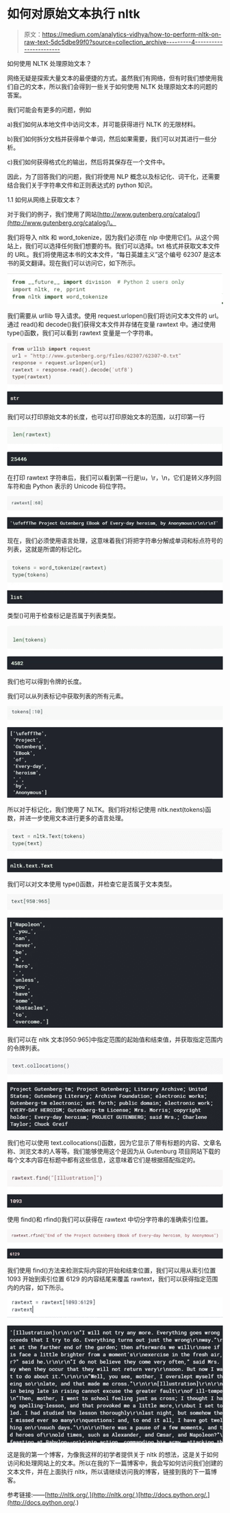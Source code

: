 # 如何对原始文本执行 nltk

> 原文：<https://medium.com/analytics-vidhya/how-to-perform-nltk-on-raw-text-5dc5dbe99f0?source=collection_archive---------4----------------------->

如何使用 NLTK 处理原始文本？

网络无疑是探索大量文本的最便捷的方式。虽然我们有网络，但有时我们想使用我们自己的文本，所以我们会得到一些关于如何使用 NLTK 处理原始文本的问题的答案。

我们可能会有更多的问题，例如

a)我们如何从本地文件中访问文本，并可能获得进行 NLTK 的无限材料。

b)我们如何拆分文档并获得单个单词，然后如果需要，我们可以对其进行一些分析。

c)我们如何获得格式化的输出，然后将其保存在一个文件中。

因此，为了回答我们的问题，我们将使用 NLP 概念以及标记化、词干化，还需要结合我们关于字符串文件和正则表达式的 python 知识。

1.1 如何从网络上获取文本？

对于我们的例子，我们使用了网站[http://www.gutenberg.org/catalog/](http://www.gutenberg.org/catalog/)。

我们将导入 nltk 和 word_tokenize，因为我们必须在 nlp 中使用它们。从这个网站上，我们可以选择任何我们想要的书。我们可以选择。txt 格式并获取文本文件的 URL。我们将使用这本书的文本文件，“每日英雄主义”这个编号 62307 是这本书的英文翻译。现在我们可以访问它，如下所示。

![](img/66ca624499bc1b2ee4214b333c2c3e30.png)

我们需要从 urllib 导入请求。使用 request.urlopen()我们将访问文本文件的 url。通过 read()和 decode()我们获得文本文件并存储在变量 rawtext 中。通过使用 type()函数，我们可以看到 rawtext 变量是一个字符串。

![](img/b2739e3faee79b6ab250123196f07fb5.png)

我们可以打印原始文本的长度，也可以打印原始文本的范围，以打印第一行

![](img/6610a07268d0065290c9a3d506a702cf.png)

在打印 rawtext 字符串后，我们可以看到第一行是\u，\r，\n，它们是转义序列回车符和由 Python 表示的 Unicode 码位字符。

![](img/834c9cbe43cab39050a7849bb2b9b562.png)

现在，我们必须使用语言处理，这意味着我们将把字符串分解成单词和标点符号的列表，这就是所谓的标记化。

![](img/fd6c09b37f508f9fc5fc74a1eb2453e4.png)

类型()可用于检查标记是否属于列表类型。

![](img/03987f30226c4cd76648a2327422303e.png)

我们也可以得到令牌的长度。

我们可以从列表标记中获取列表的所有元素。

![](img/46b55b7969426fe1ffb4ae5baf1eedf2.png)

所以对于标记化，我们使用了 NLTK。我们将对标记使用 nltk.next(tokens)函数，并进一步使用文本进行更多的语言处理。

![](img/aef8a4b00dfcb70cd7c3cfe6d9cab260.png)

我们可以对文本使用 type()函数，并检查它是否属于文本类型。

![](img/7093c1677ea8a4c06205b6b55caa89a6.png)

我们可以在 nltk 文本[950:965]中指定范围的起始值和结束值，并获取指定范围内的令牌列表。

![](img/2defc1fac7a55ef8ffece5c6ffc5b81d.png)

我们也可以使用 text.collocations()函数，因为它显示了带有标题的内容、文章名称、浏览文本的人等等。我们能够使用这个是因为从 Gutenburg 项目网站下载的每个文本内容在标题中都有这些信息，这意味着它们是根据搭配指定的。

![](img/6caf9a0f24e9b59be3adcff84cd4432d.png)

使用 find()和 rfind()我们可以获得在 rawtext 中切分字符串的准确索引位置。

![](img/1d38efa93740e488805ecece2f2ac3a1.png)

我们使用 find()方法来检测实际内容的开始和结束位置，我们可以用从索引位置 1093 开始到索引位置 6129 的内容结尾来覆盖 rawtext，我们可以获得指定范围内的内容，如下所示。

![](img/bab6784879844a1fa292f94f16e4fd71.png)

这是我的第一个博客，为像我这样的初学者提供关于 nltk 的想法，这是关于如何访问和处理网站上的文本。所以在我的下一篇博客中，我会写如何访问我们创建的文本文件，并在上面执行 nltk，所以请继续访问我的博客，链接到我的下一篇博客。

参考链接:——[http://nltk.org/,](http://nltk.org/,)[http://docs.python.org/.](http://docs.python.org/.)